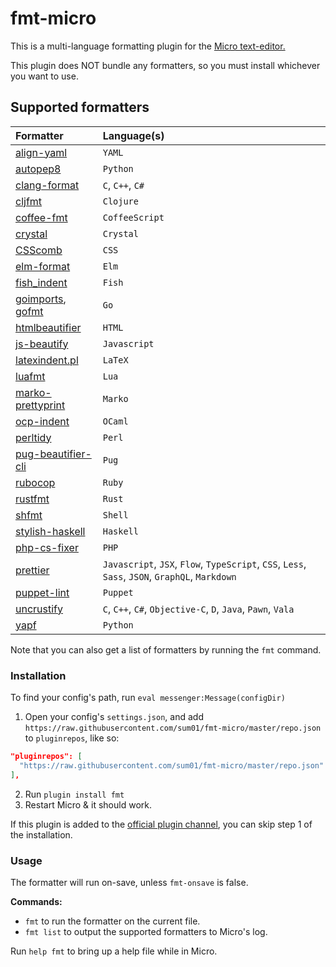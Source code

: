 # fmt-micro

This is a multi-language formatting plugin for the
[Micro text-editor.](https://github.com/zyedidia/micro)

This plugin does NOT bundle any formatters, so you must install whichever you
want to use.

## Supported formatters

| Formatter            | Language(s)                                                                                     |
| :------------------- | :---------------------------------------------------------------------------------------------- |
| [align-yaml]         | `YAML`                                                                                          |
| [autopep8]           | `Python`                                                                                        |
| [clang-format]       | `C`, `C++`, `C#`                                                                                |
| [cljfmt]             | `Clojure`                                                                                       |
| [coffee-fmt]         | `CoffeeScript`                                                                                  |
| [crystal]            | `Crystal`                                                                                       |
| [CSScomb]            | `CSS`                                                                                           |
| [elm-format]         | `Elm`                                                                                           |
| [fish_indent]        | `Fish`                                                                                          |
| [goimports], [gofmt] | `Go`                                                                                            |
| [htmlbeautifier]     | `HTML`                                                                                          |
| [js-beautify]        | `Javascript`                                                                                    |
| [latexindent.pl]     | `LaTeX`                                                                                         |
| [luafmt]             | `Lua`                                                                                           |
| [marko-prettyprint]  | `Marko`                                                                                         |
| [ocp-indent]         | `OCaml`                                                                                         |
| [perltidy]           | `Perl`                                                                                          |
| [pug-beautifier-cli] | `Pug`                                                                                           |
| [rubocop]            | `Ruby`                                                                                          |
| [rustfmt]            | `Rust`                                                                                          |
| [shfmt]              | `Shell`                                                                                         |
| [stylish-haskell]    | `Haskell`                                                                                       |
| [php-cs-fixer]       | `PHP`                                                                                           |
| [prettier]           | `Javascript`, `JSX`, `Flow`, `TypeScript`, `CSS`, `Less`, `Sass`, `JSON`, `GraphQL`, `Markdown` |
| [puppet-lint]        | `Puppet`                                                                                        |
| [uncrustify]         | `C`, `C++`, `C#`, `Objective-C`, `D`, `Java`, `Pawn`, `Vala`                                    |
| [yapf]               | `Python`                                                                                        |

Note that you can also get a list of formatters by running the `fmt` command.

### Installation

To find your config's path, run `eval messenger:Message(configDir)`

1. Open your config's `settings.json`, and add
   `https://raw.githubusercontent.com/sum01/fmt-micro/master/repo.json` to
   `pluginrepos`, like so:

```json
"pluginrepos": [
  "https://raw.githubusercontent.com/sum01/fmt-micro/master/repo.json"
],
```

2. Run `plugin install fmt`
3. Restart Micro & it should work.

If this plugin is added to the
[official plugin channel](https://github.com/micro-editor/plugin-channel), you
can skip step 1 of the installation.

### Usage

The formatter will run on-save, unless `fmt-onsave` is false.

**Commands:**

* `fmt` to run the formatter on the current file.
* `fmt list` to output the supported formatters to Micro's log.

Run `help fmt` to bring up a help file while in Micro.

<!-- Table links to make the table easier to read in source -->

[align-yaml]: https://github.com/jonschlinkert/align-yaml
[autopep8]: https://github.com/hhatto/autopep8
[clang-format]: https://clang.llvm.org/docs/ClangFormat.html
[cljfmt]: https://github.com/snoe/node-cljfmt
[coffee-fmt]: https://github.com/sterpe/coffee-fmt
[crystal]: https://github.com/crystal-lang/crystal
[csscomb]: https://github.com/csscomb/csscomb.js
[elm-format]: https://github.com/avh4/elm-format
[fish_indent]: https://fishshell.com/docs/current/commands.html#fish_indent
[gofmt]: https://golang.org/cmd/gofmt/
[goimports]: https://godoc.org/golang.org/x/tools/cmd/goimports
[htmlbeautifier]: https://github.com/threedaymonk/htmlbeautifier
[js-beautify]: https://github.com/beautify-web/js-beautify
[latexindent.pl]: https://github.com/cmhughes/latexindent.pl
[luafmt]: https://github.com/trixnz/lua-fmt
[marko-prettyprint]: https://github.com/marko-js/marko-prettyprint
[ocp-indent]: https://www.typerex.org/ocp-indent.html
[perltidy]: http://perltidy.sourceforge.net/
[pug-beautifier-cli]: https://github.com/lgaticaq/pug-beautifier-cli
[rubocop]: https://github.com/bbatsov/rubocop
[rustfmt]: https://github.com/rust-lang-nursery/rustfmt
[shfmt]: https://github.com/mvdan/sh
[stylish-haskell]: https://github.com/jaspervdj/stylish-haskell
[php-cs-fixer]: https://github.com/friendsofphp/PHP-CS-Fixer
[prettier]: https://github.com/prettier/prettier
[puppet-lint]: http://puppet-lint.com/
[uncrustify]: https://github.com/uncrustify/uncrustify
[yapf]: https://github.com/google/yapf
